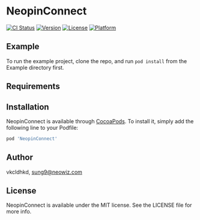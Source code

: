 # NeopinConnect

[![CI Status](https://img.shields.io/travis/vkcldhkd/NeopinConnect.svg?style=flat)](https://travis-ci.org/vkcldhkd/NeopinConnect)
[![Version](https://img.shields.io/cocoapods/v/NeopinConnect.svg?style=flat)](https://cocoapods.org/pods/NeopinConnect)
[![License](https://img.shields.io/cocoapods/l/NeopinConnect.svg?style=flat)](https://cocoapods.org/pods/NeopinConnect)
[![Platform](https://img.shields.io/cocoapods/p/NeopinConnect.svg?style=flat)](https://cocoapods.org/pods/NeopinConnect)

## Example

To run the example project, clone the repo, and run `pod install` from the Example directory first.

## Requirements

## Installation

NeopinConnect is available through [CocoaPods](https://cocoapods.org). To install
it, simply add the following line to your Podfile:

```ruby
pod 'NeopinConnect'
```

## Author

vkcldhkd, sung9@neowiz.com

## License

NeopinConnect is available under the MIT license. See the LICENSE file for more info.
